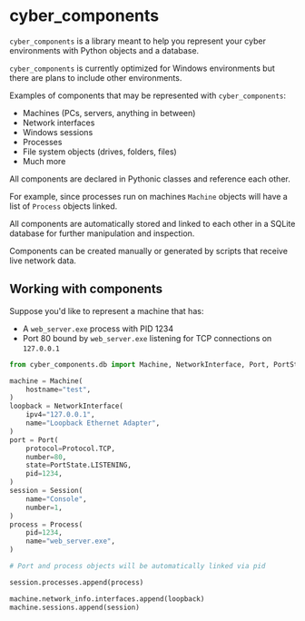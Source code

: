 # cyber_components

`cyber_components` is a library meant to help you represent your cyber environments with Python objects and a database.

`cyber_components` is currently optimized for Windows environments but there are plans to include other environments.

Examples of components that may be represented with `cyber_components`:
* Machines (PCs, servers, anything in between)
* Network interfaces
* Windows sessions
* Processes
* File system objects (drives, folders, files)
* Much more

All components are declared in Pythonic classes and reference each other. 

For example, since processes run on machines `Machine` objects will have a list of `Process` objects linked.

All components are automatically stored and linked to each other in a SQLite database for further manipulation and inspection.

Components can be created manually or generated by scripts that receive live network data.

## Working with components

Suppose you'd like to represent a machine that has:
* A `web_server.exe` process with PID 1234
* Port 80 bound by `web_server.exe` listening for TCP connections on `127.0.0.1`

```python
from cyber_components.db import Machine, NetworkInterface, Port, PortState, Protocol, Session, Process

machine = Machine(
    hostname="test",
)
loopback = NetworkInterface(
    ipv4="127.0.0.1", 
    name="Loopback Ethernet Adapter",
)
port = Port(
    protocol=Protocol.TCP, 
    number=80, 
    state=PortState.LISTENING, 
    pid=1234,
)
session = Session(
    name="Console",
    number=1,
)
process = Process(
    pid=1234, 
    name="web_server.exe",
)

# Port and process objects will be automatically linked via pid

session.processes.append(process)

machine.network_info.interfaces.append(loopback)
machine.sessions.append(session)

``` 